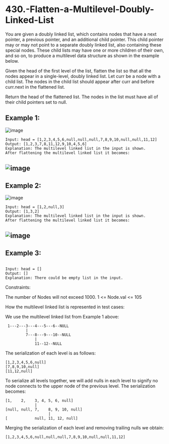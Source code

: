 # 430.-Flatten-a-Multilevel-Doubly-Linked-List
You are given a doubly linked list, which contains nodes that have a next pointer, a previous pointer, and an additional child pointer. This child pointer may or may not point to a separate doubly linked list, also containing these special nodes. These child lists may have one or more children of their own, and so on, to produce a multilevel data structure as shown in the example below.

Given the head of the first level of the list, flatten the list so that all the nodes appear in a single-level, doubly linked list. Let curr be a node with a child list. The nodes in the child list should appear after curr and before curr.next in the flattened list.

Return the head of the flattened list. The nodes in the list must have all of their child pointers set to null.

 

## Example 1:
![image](https://github.com/user-attachments/assets/6c34a5a5-d256-4366-b833-1f9bda031e50)

```
Input: head = [1,2,3,4,5,6,null,null,null,7,8,9,10,null,null,11,12]
Output: [1,2,3,7,8,11,12,9,10,4,5,6]
Explanation: The multilevel linked list in the input is shown.
After flattening the multilevel linked list it becomes:

```
![image](https://github.com/user-attachments/assets/01a2f34f-a5c9-4874-9c0a-f39d1be13dc1)
-----------------------------------------------------------------------------------------
## Example 2:
![image](https://github.com/user-attachments/assets/62e7be86-caeb-4b4e-8415-dc01864222d8)

```
Input: head = [1,2,null,3]
Output: [1,3,2]
Explanation: The multilevel linked list in the input is shown.
After flattening the multilevel linked list it becomes:
```
![image](https://github.com/user-attachments/assets/45434560-3659-4bc0-ae86-ee2d261420db)
---------------------------------------------------------------------------------------
## Example 3:

```

Input: head = []
Output: []
Explanation: There could be empty list in the input.
 ```

Constraints:

The number of Nodes will not exceed 1000.
1 <= Node.val <= 105
 

How the multilevel linked list is represented in test cases:

We use the multilevel linked list from Example 1 above:
```
 1---2---3---4---5---6--NULL
         |
         7---8---9---10--NULL
             |
             11--12--NULL
```
The serialization of each level is as follows:
```
[1,2,3,4,5,6,null]
[7,8,9,10,null]
[11,12,null]
```
To serialize all levels together, we will add nulls in each level to signify no node connects to the upper node of the previous level. The serialization becomes:
```
[1,    2,    3, 4, 5, 6, null]
             |
[null, null, 7,    8, 9, 10, null]
                   |
[            null, 11, 12, null]
```
Merging the serialization of each level and removing trailing nulls we obtain:
```
[1,2,3,4,5,6,null,null,null,7,8,9,10,null,null,11,12]
```
